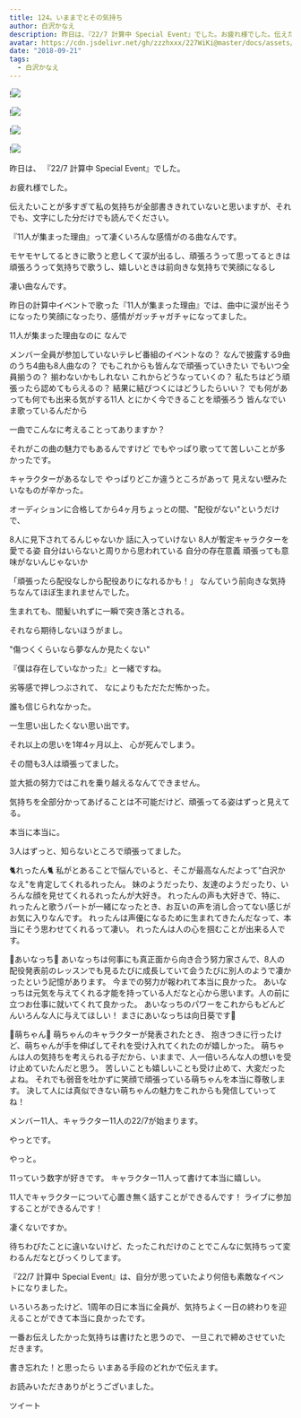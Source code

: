 ```yaml
---
title: 124。いままでとその気持ち
author: 白沢かなえ
description: 昨日は、『22/7 計算中 Special Event』でした。お疲れ様でした。伝えたいことが多すぎて私の気持ちが全部書ききれていないと思いますが、それでも、文字にした分だけ...
avatar: https://cdn.jsdelivr.net/gh/zzzhxxx/227WiKi@master/docs/assets/photo/avatar/kanae.jpg
date: "2018-09-21"
tags:
  - 白沢かなえ
---
```


!![](https://cdn.jsdelivr.net/gh/zzzhxxx/227WiKi-image@master/blog-image/kanae-2018-09-21_1.jpg)

!![](https://cdn.jsdelivr.net/gh/zzzhxxx/227WiKi-image@master/blog-image/kanae-2018-09-21_2.jpg)

!![](https://cdn.jsdelivr.net/gh/zzzhxxx/227WiKi-image@master/blog-image/kanae-2018-09-21_3.jpg)

!![](https://cdn.jsdelivr.net/gh/zzzhxxx/227WiKi-image@master/blog-image/kanae-2018-09-21_4.jpg)








昨日は、
『22/7 計算中 Special Event』でした。




お疲れ様でした。








伝えたいことが多すぎて私の気持ちが全部書ききれていないと思いますが、それでも、文字にした分だけでも読んでください。






























『11人が集まった理由』って凄くいろんな感情がのる曲なんです。





モヤモヤしてるときに歌うと悲しくて涙が出るし、頑張ろうって思ってるときは頑張ろうって気持ちで歌うし、嬉しいときは前向きな気持ちで笑顔になるし




凄い曲なんです。






昨日の計算中イベントで歌った『11人が集まった理由』では、曲中に涙が出そうになったり笑顔になったり、感情がガッチャガチャになってました。








11人が集まった理由なのに
なんで

メンバー全員が参加していないテレビ番組のイベントなの？
なんで披露する9曲のうち4曲も8人曲なの？
でもこれからも皆んなで頑張っていきたい
でもいつ全員揃うの？
揃わないかもしれない
これからどうなっていくの？
私たちはどう頑張ったら認めてもらえるの？
結果に結びつくにはどうしたらいい？
でも何があっても何でも出来る気がする11人
とにかく今できることを頑張ろう
皆んなでいま歌っているんだから









一曲でこんなに考えることってありますか？





それがこの曲の魅力でもあるんですけど
でもやっぱり歌ってて苦しいことが多かったです。






















キャラクターがあるなしで
やっぱりどこか違うところがあって
見えない壁みたいなものが辛かった。





オーディションに合格してから4ヶ月ちょっとの間、"配役がない"というだけで、

8人に見下されてるんじゃないか
話に入っていけない
8人が暫定キャラクターを愛でる姿
自分はいらないと周りから思われている
自分の存在意義
頑張っても意味がないんじゃないか




「頑張ったら配役なしから配役ありになれるかも！」
なんていう前向きな気持ちなんてほぼ生まれませんでした。


生まれても、間髪いれずに一瞬で突き落とされる。


それなら期待しないほうがまし。










"傷つくくらいなら夢なんか見たくない"






『僕は存在していなかった』と一緒ですね。










劣等感で押しつぶされて、
なによりもただただ怖かった。

誰も信じられなかった。







一生思い出したくない思い出です。

















それ以上の思いを1年4ヶ月以上、
心が死んでしまう。











その間も3人は頑張ってました。


並大抵の努力ではこれを乗り越えるなんてできません。





気持ちを全部分かってあげることは不可能だけど、頑張ってる姿はずっと見えてる。





本当に本当に。





3人はずっと、知らないところで頑張ってました。
















🐈れったん🐈
私がとあることで悩んでいると、そこが最高なんだよって"白沢かなえ"を肯定してくれるれったん。
妹のようだったり、友達のようだったり、いろんな顔を見せてくれるれったんが大好き。
れったんの声も大好きで、特に、れったんと歌うパートが一緒になったとき、お互いの声を消し合ってない感じがお気に入りなんです。
れったんは声優になるために生まれてきたんだなって、本当にそう思わせてくれるって凄い。
れったんは人の心を掴むことが出来る人です。












🍓あいなっち🍓
あいなっちは何事にも真正面から向き合う努力家さんで、8人の配役発表前のレッスンでも見るたびに成長していて会うたびに別人のようで凄かったという記憶があります。
今までの努力が報われて本当に良かった。
あいなっちは元気を与えてくれる才能を持っている人だなと心から思います。人の前に立つお仕事に就いてくれて良かった。
あいなっちのパワーをこれからもどんどんいろんな人に与えてほしい！
まさにあいなっちは向日葵です🌻












🐣萌ちゃん🐣
萌ちゃんのキャラクターが発表されたとき、
抱きつきに行ったけど、萌ちゃんが手を伸ばしてそれを受け入れてくれたのが嬉しかった。
萌ちゃんは人の気持ちを考えられる子だから、いままで、人一倍いろんな人の想いを受け止めていたんだと思う。
苦しいことも嬉しいことも受け止めて、大変だったよね。
それでも弱音を吐かずに笑顔で頑張っている萌ちゃんを本当に尊敬します。
決して人には真似できない萌ちゃんの魅力をこれからも発信していってね！














メンバー11人、キャラクター11人の22/7が始まります。






やっとです。




やっと。










11っていう数字が好きです。
キャラクター11人って書けて本当に嬉しい。





11人でキャラクターについて心置き無く話すことができるんです！
ライブに参加することができるんです！




凄くないですか。



待ちわびたことに違いないけど、たったこれだけのことでこんなに気持ちって変わるんだなとびっくりしてます。












『22/7 計算中 Special Event』は、自分が思っていたより何倍も素敵なイベントになりました。




いろいろあったけど、1周年の日に本当に全員が、気持ちよく一日の終わりを迎えることができて本当に良かったです。



















一番お伝えしたかった気持ちは書けたと思うので、
一旦これで締めさせていただきます。





書き忘れた！と思ったら
いまある手段のどれかで伝えます。







お読みいただきありがとうございました。


ツイート



